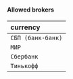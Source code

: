 #### Allowed brokers

| currency|
| :------|
| `СБП (банк-банк)` |
| `МИР` |
| `Сбербанк` |
| `Тинькофф` |
